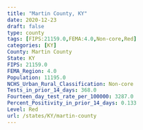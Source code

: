```yaml
---
title: "Martin County, KY"
date: 2020-12-23
draft: false
type: county
tags: [FIPS:21159.0,FEMA:4.0,Non-core,Red]
categories: [KY]
County: Martin County
State: KY
FIPS: 21159.0
FEMA_Region: 4.0
Population: 11195.0
NCHS_Urban_Rural_Classification: Non-core
Tests_in_prior_14_days: 368.0
Fourteen_day_test_rate_per_100000: 3287.0
Percent_Positivity_in_prior_14_days: 0.133
Level: Red
url: /states/KY/martin-county
---
```



